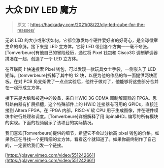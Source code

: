 # 大众 DIY LED 魔方

> 原文：<https://hackaday.com/2021/08/22/diy-led-cube-for-the-masses/>

无论 LED 的大小或形状如何，它都会激发每个硬件爱好者的好奇心，是全球徽章生命的命脉。接下来是 LED 立方体，它将 LED 带到各个方向——毫不夸张。[Tomverbeure]有他自己的冒险经历，通过将 Pixel 钱包和 Cisco3G 调制解调器拼凑在一起，创造了一个 LED 立方体。

在互联网上快速搜索 Pixel 钱包，可以发现一款玩具女士手袋，一侧嵌入了 LED 矩阵。[tomverbeure]拆掉了其中的 12 块，以便为他的作品的每一面提供两块面板。在对 PCB 角支架做了一点点实验后，他终于做对了，他能够将这些部分合并在一起形成立方体。

接下来是大脑和被选中的设备，来自 HWIC 3G CDMA 调制解调器的 FPGA。思科路由器有扩展插槽，这个特殊部件上的 HWIC 连接器有可用的 GPIOs，直接连接到 Altera FPGA。在 FPGA 内部，RISC-V 软 CPU 用于生成图像，并在硬件模块中进行处理和调度。[Tomverbeure]详细解释了用 SpinalHDL 编写的所有模块的实现。下面的视频展示了该项目的实际情况。

我们喜欢[Tomverbeure]提供的细节，希望它不会过分抬高 pixel 钱包的价格。如果你正在寻找一个更精细的立方体，看看这个就知道了。如果你最终制作了自己的，一定要给我们发一个链接。

[https://player.vimeo.com/video/551242661](https://player.vimeo.com/video/551242661)